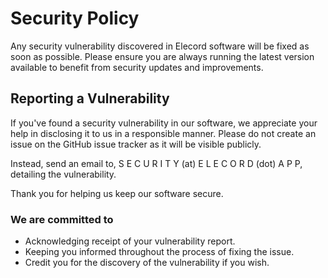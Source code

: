 # Security Policy

Any security vulnerability discovered in Elecord software will be fixed as soon as possible. Please ensure you are always running the latest version available to benefit from security updates and improvements.

## Reporting a Vulnerability
If you've found a security vulnerability in our software, we appreciate your help in disclosing it to us in a responsible manner. Please do not create an issue on the GitHub issue tracker as it will be visible publicly. 

Instead, send an email to,
<span>&#83;</span>
<span>&#69;</span>
<span>&#67;</span>
<span>&#85;</span>
<span>&#82;</span>
<span>&#73;</span>
<span>&#84;</span>
<span>&#89;</span>
(<span>&#97;</span><span>&#116;</span>)
<span>&#69;</span>
<span>&#76;</span>
<span>&#69;</span>
<span>&#67;</span>
<span>&#79;</span>
<span>&#82;</span>
<span>&#68;</span>
(<span>&#100;</span><span>&#111;</span><span>&#116;</span>)
<span>&#65;</span>
<span>&#80;</span>
<span>&#80;</span>, detailing the vulnerability.

Thank you for helping us keep our software secure.

<!-- Email obfuscation using HTML entities -->

### We are committed to
- Acknowledging receipt of your vulnerability report.
- Keeping you informed throughout the process of fixing the issue.
- Credit you for the discovery of the vulnerability if you wish.
